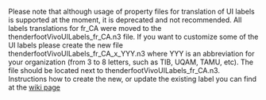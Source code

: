 Please note that although usage of property files for translation of UI labels is supported at the moment, 
it is deprecated and not recommended. All labels translations for fr_CA were moved to the thenderfootVivoUILabels_fr_CA.n3 file. 
If you want to customize some of the UI labels please create the new file thenderfootVivoUILabels_fr_CA_x_YYY.n3 where YYY is an abbreviation
for your organization (from 3 to 8 letters, such as TIB, UQAM, TAMU, etc). The file should be located next to thenderfootVivoUILabels_fr_CA.n3.
Instructions how to create the new, or update the existing label you can find at the 
[wiki page](https://wiki.lyrasis.org/display/VIVO/VIVO+Technical+Documentation)